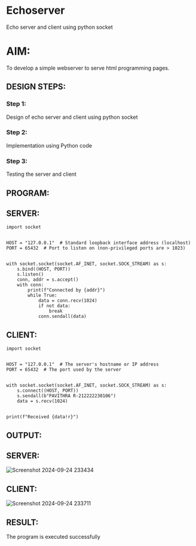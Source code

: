 # Echoserver
Echo server and client using python socket

# AIM:

To develop a simple webserver to serve html programming pages.

## DESIGN STEPS:

### Step 1:

Design of echo server and client using python socket

### Step 2:

Implementation using Python code

### Step 3:

Testing the server and client 

## PROGRAM:
## SERVER:
```
import socket


HOST = "127.0.0.1"  # Standard loopback interface address (localhost)
PORT = 65432  # Port to listen on (non-privileged ports are > 1023)


with socket.socket(socket.AF_INET, socket.SOCK_STREAM) as s:
    s.bind((HOST, PORT))
    s.listen()
    conn, addr = s.accept()
    with conn:
        print(f"Connected by {addr}")
        while True:
            data = conn.recv(1024)
            if not data:
                break
            conn.sendall(data)
```
## CLIENT:
```
import socket


HOST = "127.0.0.1"  # The server's hostname or IP address
PORT = 65432  # The port used by the server


with socket.socket(socket.AF_INET, socket.SOCK_STREAM) as s:
    s.connect((HOST, PORT))
    s.sendall(b"PAVITHRA R-212222230106")
    data = s.recv(1024)


print(f"Received {data!r}")
```
## OUTPUT:
## SERVER:
![Screenshot 2024-09-24 233434](https://github.com/user-attachments/assets/ae3db304-6c32-45e7-a806-3bc661002125)

## CLIENT:
![Screenshot 2024-09-24 233711](https://github.com/user-attachments/assets/c57c8dde-6d28-4011-8dc4-686379dd71b9)

## RESULT:
The program is executed successfully
